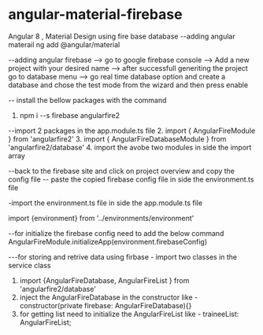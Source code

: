 # angular-material-firebase
Angular 8 , Material Design using fire base database
--adding angular materail
ng add @angular/material

--adding angular firebase
--> go to google firebase console 
--> Add a new project with your desired name
--> after successfull generiting the project go to database menu
--> go real time database option and create a database and chose the test mode from the wizard and then press enable

-- install the bellow packages with the command

1. npm i --s firebase angularfire2

--import 2 packages in the app.module.ts file
2. import { AngularFireModule } from 'angularfire2'
3. import { AngularFireDatabaseModule } from 'angularfire2/database'
4. import the avobe two modules in side the import array

--back to the firebase site and click on project overview and copy the config file 
-- paste the copied firebase config file in side the environment.ts file

-import the environment.ts file in side the app.module.ts file

import {environment} from '../environments/environment'

--for initialize the firebase config need to add the below command 
AngularFireModule.initializeApp(environment.firebaseConfig)

---for storing and retrive data using firbase - import two classes in the service class
1. import {AngularFireDatabase, AngularFireList } from 'angularfire2/database'
2. inject the AngularFireDatabase in the constructor like - constructor(private firebase: AngularFireDatabase){}
3. for getting list need to initialize the AngularFireList like - traineeList: AngularFireList<any>;
